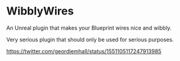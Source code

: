 # WibblyWires

An Unreal plugin that makes your Blueprint wires nice and wibbly.

Very serious plugin that should only be used for serious purposes.

https://twitter.com/geordiemhall/status/1551105117247913985
